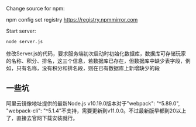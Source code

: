 
Change source for npm:

npm config set registry https://registry.npmmirror.com

Start server:

```bash
node server.js
```

修改Server.js的代码，要求服务端初次启动时初始化数据库，数据库可存储玩家的名称、积分、排名，这三个信息，若数据库已存在，但数据库中缺少表字段，例如，只有名称，没有积分和排名段，则在已有数据库上新增缺少的段


## 一些坑

阿里云镜像地址提供的最新Node.js v10.19.0版本对于"webpack": "^5.89.0", "webpack-cli": "^5.1.4"不支持，需要更新到v11.0.0。不过最新版早都到20以上了，直接去官网下载安装就行。
